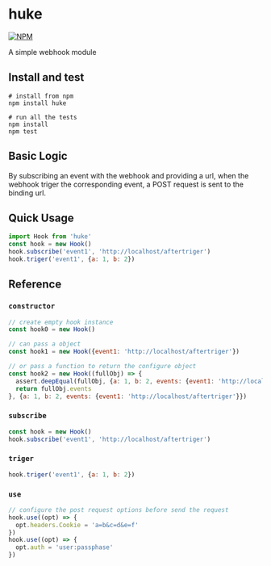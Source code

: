 # huke
[![NPM](https://nodei.co/npm/huke.png?downloads=true&downloadRank=true&stars=true)](https://nodei.co/npm/huke/)

A simple webhook module

## Install and test
```shell
# install from npm
npm install huke

# run all the tests
npm install
npm test
```
## Basic Logic

By subscribing an event with the webhook and providing a url, when the webhook triger the corresponding event, a POST request is sent to the binding url.

## Quick Usage
```javascript
import Hook from 'huke'
const hook = new Hook()
hook.subscribe('event1', 'http://localhost/aftertriger')
hook.triger('event1', {a: 1, b: 2})
```

## Reference
### `constructor`
```javascript
// create empty hook instance
const hook0 = new Hook()

// can pass a object
const hook1 = new Hook({event1: 'http://localhost/aftertriger'})

// or pass a function to return the configure object
const hook2 = new Hook((fullObj) => {
  assert.deepEqual(fullObj, {a: 1, b: 2, events: {event1: 'http://localhost/aftertriger'}})
  return fullObj.events
}, {a: 1, b: 2, events: {event1: 'http://localhost/aftertriger'}})
```

### `subscribe`
```javascript
const hook = new Hook()
hook.subscribe('event1', 'http://localhost/aftertriger')
```
### `triger`
```javascript
hook.triger('event1', {a: 1, b: 2})
```
### `use`
```javascript
// configure the post request options before send the request
hook.use((opt) => {
  opt.headers.Cookie = 'a=b&c=d&e=f'
})
hook.use((opt) => {
  opt.auth = 'user:passphase'
})
```
